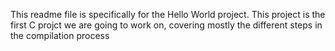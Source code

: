This readme file is specifically for the Hello World project. This project is the first C projct we are going to work on, covering mostly the different steps in the compilation process
